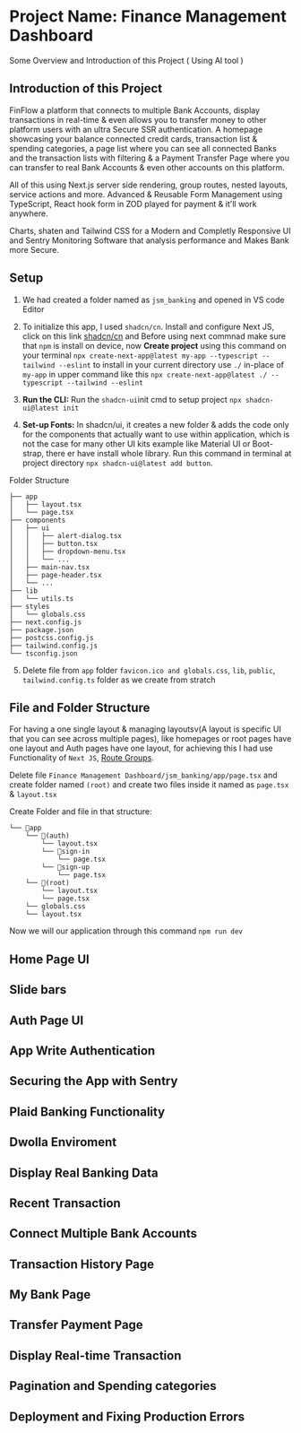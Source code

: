 # Project Name: Finance Management Dashboard

Some Overview and Introduction of this Project ( Using AI tool )

## Introduction of this Project

FinFlow a platform that connects to multiple Bank Accounts, display transactions in real-time & even allows you to transfer money to other platform users with an ultra Secure SSR authentication. A homepage showcasing your balance connected credit cards, transaction list & spending categories, a page list where you can see all connected Banks and the transaction lists with filtering & a Payment Transfer Page where you can transfer to real Bank Accounts & even other accounts on this platform.

All of this using Next.js server side rendering, group routes, nested layouts, service actions and more. Advanced & Reusable Form Management using TypeScript,
React hook form in ZOD played for payment & it'll work anywhere.

Charts, shaten and Tailwind CSS for a Modern and Completly Responsive UI and Sentry Monitoring Software that analysis performance and Makes Bank more Secure.

## Setup

1. We had created a folder named as ``jsm_banking`` and opened in VS code Editor

2. To initialize this app, I used ``shadcn/cn``. Install and configure Next JS, click on this link [shadcn/cn](https://ui.shadcn.com/docs/installation/next) and Before using next commnad make sure that ``npm`` is install on device, now **Create project** using this command on your terminal ``npx create-next-app@latest my-app --typescript --tailwind --eslint`` to install in your current directory use ``./``  in-place of ``my-app`` in upper command like this ``npx create-next-app@latest ./ --typescript --tailwind --eslint``

3. **Run the CLI:** Run the ``shadcn-ui``init cmd to setup project ``npx shadcn-ui@latest init``

4. **Set-up Fonts:** In shadcn/ui, it creates a new folder & adds the code only for the components that actually want to use within application, which is not the case for many other UI kits example like Material UI or Boot-strap, there er have install whole library. Run this command in terminal at project directory ``npx shadcn-ui@latest add button``.

Folder Structure

```
├── app
│   ├── layout.tsx
│   └── page.tsx
├── components
│   ├── ui
│   │   ├── alert-dialog.tsx
│   │   ├── button.tsx
│   │   ├── dropdown-menu.tsx
│   │   └── ...
│   ├── main-nav.tsx
│   ├── page-header.tsx
│   └── ...
├── lib
│   └── utils.ts
├── styles
│   └── globals.css
├── next.config.js
├── package.json
├── postcss.config.js
├── tailwind.config.js
└── tsconfig.json
```
5. Delete file from ``app`` folder ``favicon.ico and globals.css``, ``lib``, ``public``, ``tailwind.config.ts`` folder as we create from stratch

## File and Folder Structure
For having a one single layout & managing layoutsv(A layout is specific UI that you can see across multiple pages), like homepages or root pages have one layout and Auth pages have one layout, for achieving this I had use Functionality of ``Next JS``, [Route Groups](https://nextjs.org/docs/app/building-your-application/routing/route-groups).

Delete file ``Finance Management Dashboard/jsm_banking/app/page.tsx`` and create folder named ``(root)`` and create two files inside it named as ``page.tsx`` & ``layout.tsx``

Create Folder and file in that structure:
```
└── 📁app
    └── 📁(auth)
        └── layout.tsx
        └── 📁sign-in
            └── page.tsx
        └── 📁sign-up
            └── page.tsx
    └── 📁(root)
        └── layout.tsx
        └── page.tsx
    └── globals.css
    └── layout.tsx
```
Now we will our application through this command ``npm run dev``

## Home Page UI

## Slide bars

## Auth Page UI

## App Write Authentication

## Securing the App with Sentry

## Plaid Banking Functionality

## Dwolla Enviroment 

## Display Real Banking Data

## Recent Transaction

## Connect Multiple Bank Accounts

## Transaction History Page

## My Bank Page

## Transfer Payment Page

## Display Real-time Transaction

## Pagination and Spending categories

## Deployment and Fixing Production Errors
